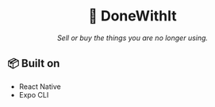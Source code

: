 <div align='center'>
  <h1>🎒 DoneWithIt</h1>
  <i>Sell or buy the things you are no longer using.</i>
</div>

## 📦 Built on

- React Native
- Expo CLI
